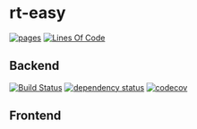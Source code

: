# rt-easy

[![pages](https://github.com/jannik4/rteasy-online/workflows/gh-pages/badge.svg)](https://github.com/jannik4/rteasy-online/actions)
[![Lines Of Code](https://tokei.rs/b1/github/jannik4/rteasy-online?category=code)](https://github.com/jannik4/rteasy-online)

## Backend

[![Build Status](https://github.com/jannik4/rteasy-online/workflows/test-backend/badge.svg)](https://github.com/jannik4/rteasy-online/actions)
[![dependency status](https://deps.rs/repo/github/jannik4/rteasy-online/status.svg)](https://deps.rs/repo/github/jannik4/rteasy-online)
[![codecov](https://codecov.io/gh/jannik4/rteasy-online/branch/master/graph/badge.svg?token=XZSLPAm9rG)](https://codecov.io/gh/jannik4/rteasy-online)

## Frontend
